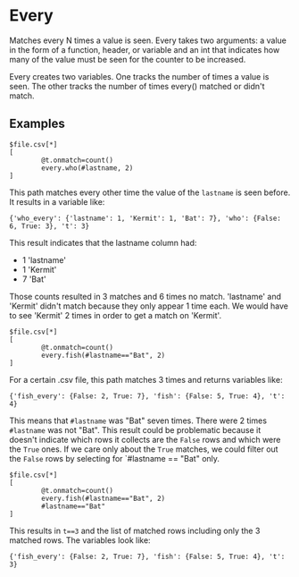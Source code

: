 
# Every

Matches every N times a value is seen. Every takes two arguments: a value in the form of a function, header, or variable
and an int that indicates how many of the value must be seen for the counter to be increased.

Every creates two variables. One tracks the number of times a value is seen. The other tracks the number of times every() matched or didn't match.

## Examples

    $file.csv[*]
    [
            @t.onmatch=count()
            every.who(#lastname, 2)
    ]


This path matches every other time the value of the `lastname` is seen before. It results in a variable like:

    {'who_every': {'lastname': 1, 'Kermit': 1, 'Bat': 7}, 'who': {False: 6, True: 3}, 't': 3}

This result indicates that the lastname column had:
- 1 'lastname'
- 1 'Kermit'
- 7 'Bat'

Those counts resulted in 3 matches and 6 times no match. 'lastname' and 'Kermit' didn't match because they only appear 1 time each. We would have to see 'Kermit' 2 times in order to get a match on 'Kermit'.


    $file.csv[*]
    [
            @t.onmatch=count()
            every.fish(#lastname=="Bat", 2)
    ]

For a certain .csv file, this path matches 3 times and returns variables like:

    {'fish_every': {False: 2, True: 7}, 'fish': {False: 5, True: 4}, 't': 4}

This means that `#lastname` was "Bat" seven times. There were 2 times `#lastname` was not "Bat". This result could be problematic because it doesn't indicate which rows it collects are the `False` rows and which were the `True` ones. If we care only about the `True` matches, we could filter out the `False` rows by selecting for `#lastname == "Bat" only.

    $file.csv[*]
    [
            @t.onmatch=count()
            every.fish(#lastname=="Bat", 2)
            #lastname=="Bat"
    ]

This results in `t==3` and the list of matched rows including only the 3 matched rows. The variables look like:

    {'fish_every': {False: 2, True: 7}, 'fish': {False: 5, True: 4}, 't': 3}







